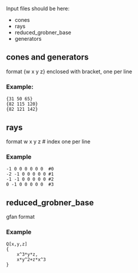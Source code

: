 Input files should be here:
* cones
* rays
* reduced_grobner_base
* generators

## cones and generators
format {w x y z}
enclosed with bracket, one per line
### Example:
```
{31 50 65}
{82 115 120}
{82 121 142}
```
## rays
format w x y z # index
one per line
### Example
```
-1 0 0 0 0 0 0  #0
-2 -1 0 0 0 0 0 #1
-1 -1 0 0 0 0 0 #2
0 -1 0 0 0 0 0  #3
```

## reduced_grobner_base
gfan format
### Example
```gfan
Q[x,y,z]
{
    x^3*y*z,
    x*y^2+z*x^3
}
```
